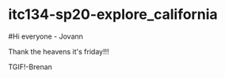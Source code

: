 # itc134-sp20-explore_california
#Hi everyone - Jovann 

Thank the heavens it's friday!!! 


TGIF!-Brenan
